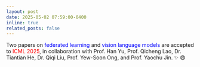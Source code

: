 ```yaml
---
layout: post
date: 2025-05-02 07:59:00-0400
inline: true
related_posts: false
---
```


Two papers on <font color=Blue>federated learning</font> and <font color=Blue>vision language models</font> are accepted to <font color=red>ICML 2025</font>, in collaboration with Prof. Han Yu,  Prof. Qicheng Lao, Dr. Tiantian He, Dr. Qiqi Liu, Prof. Yew-Soon Ong, and Prof. Yaochu Jin. :sparkles: :smile:
